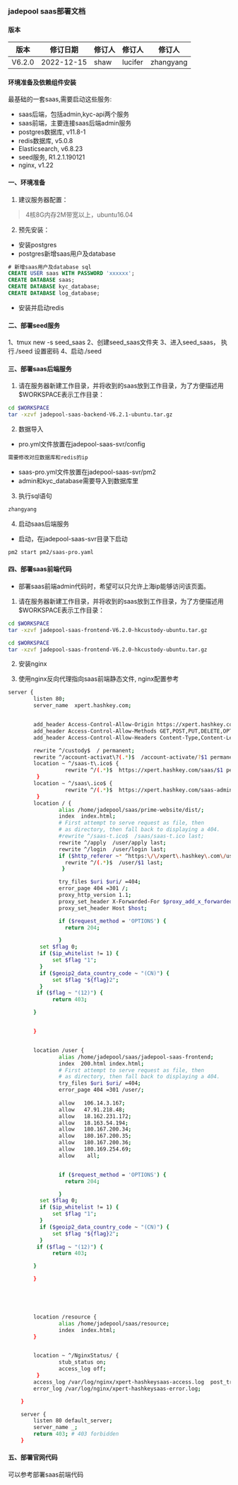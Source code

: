 ### jadepool saas部署文档
#### 版本
|版本|修订日期 |修订人 |修订人 |修订人 |
|--|--|--|--|--|
| V6.2.0 | 2022-12-15 | shaw |lucifer|zhangyang |
#### 环境准备及依赖组件安装

 最基础的一套saas,需要启动这些服务:

 - saas后端，包括admin,kyc-api两个服务
 - saas前端，主要连接saas后端admin服务
 - postgres数据库, v11.8-1
 - redis数据库, v5.0.8
 - Elasticsearch, v6.8.23
 - seed服务, R1.2.1.190121
 - nginx, v1.22

	 
#### 一、环境准备
1. 建议服务器配置：

> 4核8G内存2M带宽以上，ubuntu16.04

2. 预先安装：

- 安装postgres
- postgres新增saas用户及database
```sql
# 新增saas用户及database sql
CREATE USER saas WITH PASSWORD 'xxxxxx';
CREATE DATABASE saas;
CREATE DATABASE kyc_database;
CREATE DATABASE log_database;
```
- 安装并启动redis



#### 二、部署seed服务
1、tmux new -s seed_saas
2、创建seed_saas文件夹
3、进入seed_saas， 执行./seed 设置密码 
4、启动./seed

#### 三、部署saas后端服务
1. 请在服务器新建工作目录，并将收到的saas放到工作目录，为了方便描述用$WORKSPACE表示工作目录：
```bash
cd $WORKSPACE
tar -xzvf jadepool-saas-backend-V6.2.1-ubuntu.tar.gz
```
2. 数据导入
- pro.yml文件放置在jadepool-saas-svr/config
```bash
需要修改对应数据库和redis的ip
```
- saas-pro.yml文件放置在jadepool-saas-svr/pm2
- admin和kyc_database需要导入到数据库里
3. 执行sql语句
```bash
zhangyang
```
4. 启动saas后端服务

- 启动，在jadepool-saas-svr目录下启动
```bash
pm2 start pm2/saas-pro.yaml
```


#### 四、部署saas前端代码
- 部署saas前端admin代码时，希望可以只允许上海ip能够访问该页面。
1. 请在服务器新建工作目录，并将收到的saas放到工作目录，为了方便描述用$WORKSPACE表示工作目录：

```bash
cd $WORKSPACE
tar -xzvf jadepool-saas-frontend-V6.2.0-hkcustody-ubuntu.tar.gz
```
```bash
cd $WORKSPACE
tar -xzvf jadepool-saas-frontend-V6.2.0-hkcustody-ubuntu.tar.gz
```
2. 安装nginx

3. 使用nginx反向代理指向saas前端静态文件, nginx配置参考
```bash
server {
        listen 80;
        server_name  xpert.hashkey.com;


        add_header Access-Control-Allow-Origin https://xpert.hashkey.com;
        add_header Access-Control-Allow-Methods GET,POST,PUT,DELETE,OPTIONS,PATCH;
        add_header Access-Control-Allow-Headers Content-Type,Content-Length,Authorization,Accept,X-Requested-With,Current-Page,X-AuthCode,X-Wallet-Password,X-SMSCode,X-GoogleCode;

        rewrite ^/custody$  / permanent;
        rewrite ^/account-activat\?(.*)$  /account-activate/?$1 permanent;
        location ~ ^/saas-t\.ico$ {
                  rewrite ^/(.*)$  https://xpert.hashkey.com/saas/$1 permanent;
         }
        location ~ ^/saas\.ico$ {
                  rewrite ^/(.*)$  https://xpert.hashkey.com/saas-admin/$1 permanent;
         }
        location / {
                alias /home/jadepool/saas/prime-website/dist/;
                index  index.html;
                # First attempt to serve request as file, then
                # as directory, then fall back to displaying a 404.
                #rewrite ^/saas-t.ico$  /saas/saas-t.ico last;
                rewrite ^/apply  /user/apply last;
                rewrite ^/login  /user/login last;
                if ($http_referer ~* ^https:\/\/xpert\.hashkey\.com\/user\/(.*)$) {
                  rewrite ^/(.*)$  /user/$1 last;
                 }

                try_files $uri $uri/ =404;
                error_page 404 =301 /;
                proxy_http_version 1.1;
                proxy_set_header X-Forwarded-For $proxy_add_x_forwarded_for;
                proxy_set_header Host $host;

                if ($request_method = 'OPTIONS') {
                  return 204;

                }
          set $flag 0;
          if ($ip_whitelist != 1) {
              set $flag "1";
          }
          if ($geoip2_data_country_code ~ "(CN)") {
              set $flag "${flag}2";
          }
         if ($flag ~ "(12)") {
              return 403;

        }


        }


        location /user {
                alias /home/jadepool/saas/jadepool-saas-frontend;
                index  200.html index.html;
                # First attempt to serve request as file, then
                # as directory, then fall back to displaying a 404.
                try_files $uri $uri/ =404;
                error_page 404 =301 /user/;
 
                allow   106.14.3.167;
                allow   47.91.218.48;
                allow   18.162.231.172;
                allow   18.163.54.194;
                allow   180.167.200.34;
                allow   180.167.200.35;
                allow   180.167.200.36;
                allow   180.169.254.69;
                allow    all;


                if ($request_method = 'OPTIONS') {
                  return 204;

                }
          set $flag 0;
          if ($ip_whitelist != 1) {
              set $flag "1";
          }
          if ($geoip2_data_country_code ~ "(CN)") {
              set $flag "${flag}2";
          }
         if ($flag ~ "(12)") {
              return 403;

        }

        }


     


        location /resource {
                alias /home/jadepool/saas/resource;
                index  index.html;
        }


        location ~ ^/NginxStatus/ {
                stub_status on;
                access_log off;
         }
        access_log /var/log/nginx/xpert-hashkeysaas-access.log  post_tracking;
        error_log /var/log/nginx/xpert-hashkeysaas-error.log;

    }

    server {
        listen 80 default_server;
        server_name _;
        return 403; # 403 forbidden
    }


```
#### 五、部署官网代码
可以参考部署saas前端代码
